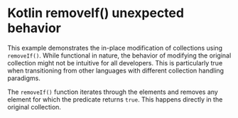 # Kotlin removeIf() unexpected behavior

This example demonstrates the in-place modification of collections using `removeIf()`.  While functional in nature, the behavior of modifying the original collection might not be intuitive for all developers.  This is particularly true when transitioning from other languages with different collection handling paradigms.

The `removeIf()` function iterates through the elements and removes any element for which the predicate returns `true`. This happens directly in the original collection.